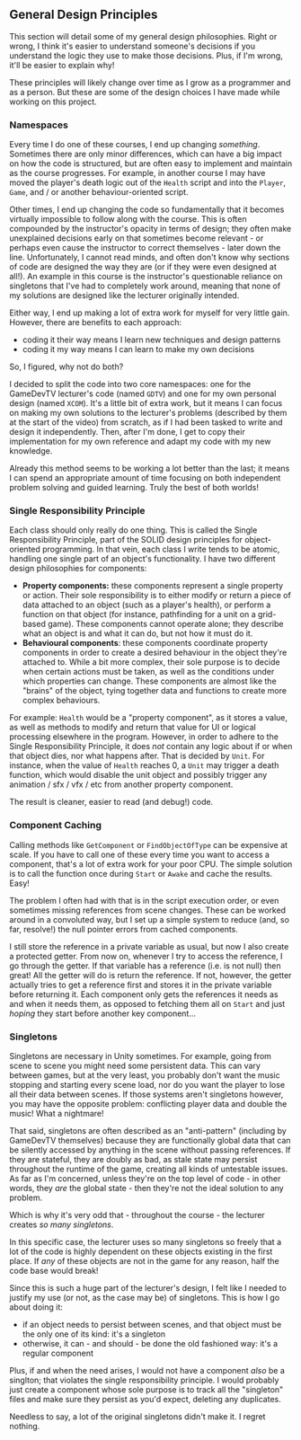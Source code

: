 ## General Design Principles
This section will detail some of my general design philosophies. Right or wrong, I think it's easier to understand someone's decisions if you understand the logic they use to make those decisions. Plus, if I'm wrong, it'll be easier to explain why!

These principles will likely change over time as I grow as a programmer and as a person. But these are some of the design choices I have made while working on this project.

### Namespaces
Every time I do one of these courses, I end up changing _something_. Sometimes there are only minor differences, which can have a big impact on how the code is structured, but are often easy to implement and maintain as the course progresses. For example, in another course I may have moved the player's death logic out of the `Health` script and into the `Player`, `Game`, and / or another behaviour-oriented script.

Other times, I end up changing the code so fundamentally that it becomes virtually impossible to follow along with the course. This is often compounded by the instructor's opacity in terms of design; they often make unexplained decisions early on that sometimes become relevant - or perhaps even cause the instructor to correct themselves - later down the line. Unfortunately, I cannot read minds, and often don't know why sections of code are designed the way they are (or if they were even designed at all!). An example in this course is the instructor's questionable reliance on singletons that I've had to completely work around, meaning that none of my solutions are designed like the lecturer originally intended.

Either way, I end up making a lot of extra work for myself for very little gain. However, there are benefits to each approach:
- coding it their way means I learn new techniques and design patterns
- coding it my way means I can learn to make my own decisions

So, I figured, why not do both?

I decided to split the code into two core namespaces: one for the GameDevTV lecturer's code (named `GDTV`) and one for my own personal design (named `XCOM`). It's a little bit of extra work, but it means I can focus on making my own solutions to the lecturer's problems (described by them at the start of the video) from scratch, as if I had been tasked to write and design it independently. Then, after I'm done, I get to copy their implementation for my own reference and adapt my code with my new knowledge.

Already this method seems to be working a lot better than the last; it means I can spend an appropriate amount of time focusing on both independent problem solving and guided learning. Truly the best of both worlds!

### Single Responsibility Principle
Each class should only really do one thing. This is called the Single Responsibility Principle, part of the SOLID design principles for object-oriented programming. In that vein, each class I write tends to be atomic, handling one single part of an object's functionality. I have two different design philosophies for components:
- **Property components:** these components represent a single property or action. Their sole responsibility is to either modify or return a piece of data attached to an object (such as a player's health), or perform a function on that object (for instance, pathfinding for a unit on a grid-based game). These components cannot operate alone; they describe what an object is and what it can do, but not how it must do it.
- **Behavioural components**: these components coordinate property components in order to create a desired behaviour in the object they're attached to. While a bit more complex, their sole purpose is to decide when certain actions must be taken, as well as the conditions under which properties can change. These components are almost like the "brains" of the object, tying together data and functions to create more complex behaviours.

For example: `Health` would be a "property component", as it stores a value, as well as methods to modify and return that value for UI or logical processing elsewhere in the program. However, in order to adhere to the Single Responsibility Principle, it does _not_ contain any logic about if or when that object dies, nor what happens after. That is decided by `Unit`. For instance, when the value of `Health` reaches 0, a `Unit` may trigger a death function, which would disable the unit object and possibly trigger any animation / sfx / vfx / etc from another property component.

The result is cleaner, easier to read (and debug!) code.

### Component Caching
Calling methods like `GetComponent` or `FindObjectOfType` can be expensive at scale. If you have to call one of these every time you want to access a component, that's a lot of extra work for your poor CPU. The simple solution is to call the function once during `Start` or `Awake` and cache the results. Easy!

The problem I often had with that is in the script execution order, or even sometimes missing references from scene changes. These can be worked around in a convoluted way, but I set up a simple system to reduce (and, so far, resolve!) the null pointer errors from cached components.

I still store the reference in a private variable as usual, but now I also create a protected getter. From now on, whenever I try to access the reference, I go through the getter. If that variable has a reference (i.e. is not null) then great! All the getter will do is return the reference. If not, however, the getter actually tries to get a reference first and stores it in the private variable before returning it. Each component only gets the references it needs as and when it needs them, as opposed to fetching them all on `Start` and just _hoping_ they start before another key component...

### Singletons
Singletons are necessary in Unity sometimes. For example, going from scene to scene you might need some persistent data. This can vary between games, but at the very least, you probably don't want the music stopping and starting every scene load, nor do you want the player to lose all their data between scenes. If those systems aren't singletons however, you may have the opposite problem: conflicting player data and double the music! What a nightmare!

That said, singletons are often described as an "anti-pattern" (including by GameDevTV themselves) because they are functionally global data that can be silently accessed by anything in the scene without passing references. If they are stateful, they are doubly as bad, as stale state may persist throughout the runtime of the game, creating all kinds of untestable issues. As far as I'm concerned, unless they're on the top level of code - in other words, they _are_ the global state - then they're not the ideal solution to any problem.

Which is why it's very odd that - throughout the course - the lecturer creates _so many singletons_.

In this specific case, the lecturer uses so many singletons so freely that a lot of the code is highly dependent on these objects existing in the first place. If _any_ of these objects are not in the game for any reason, half the code base would break!

Since this is such a huge part of the lecturer's design, I felt like I needed to justify my use (or not, as the case may be) of singletons. This is how I go about doing it:
- if an object needs to persist between scenes, and that object must be the only one of its kind: it's a singleton
- otherwise, it can - and should - be done the old fashioned way: it's a regular component

Plus, if and when the need arises, I would not have a component _also_ be a singlton; that violates the single responsibility principle. I would probably just create a component whose sole purpose is to track all the "singleton" files and make sure they persist as you'd expect, deleting any duplicates.

Needless to say, a lot of the original singletons didn't make it. I regret nothing.
